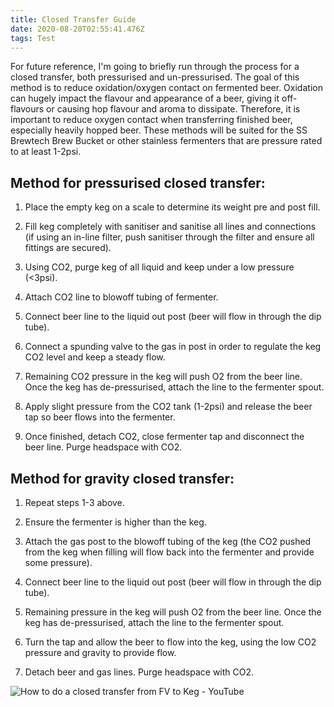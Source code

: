 ```yaml
---
title: Closed Transfer Guide
date: 2020-08-20T02:55:41.476Z
tags: Test
---
```

For future reference, I'm going to briefly run through the process for a closed transfer, both pressurised and un-pressurised. The goal of this method is to reduce oxidation/oxygen contact on fermented beer. Oxidation can hugely impact the flavour and appearance of a beer, giving it off-flavours or causing hop flavour and aroma to dissipate. Therefore, it is important to reduce oxygen contact when transferring finished beer, especially heavily hopped beer. These methods will be suited for the SS Brewtech Brew Bucket or other stainless fermenters that are pressure rated to at least 1-2psi. 

## Method for pressurised closed transfer:

1. Place the empty keg on a scale to determine its weight pre and post fill.

2. Fill keg completely with sanitiser and sanitise all lines and connections (if using an in-line filter, push sanitiser through the filter and ensure all fittings are secured). 

3. Using CO2, purge keg of all liquid and keep under a low pressure (<3psi). 

4. Attach CO2 line to blowoff tubing of fermenter.

5. Connect beer line to the liquid out post (beer will flow in through the dip tube). 

6. Connect a spunding valve to the gas in post in order to regulate the keg CO2 level and keep a steady flow.

7. Remaining CO2 pressure in the keg will push O2 from the beer line. Once the keg has de-pressurised, attach the line to the fermenter spout. 

8. Apply slight pressure from the CO2 tank (1-2psi) and release the beer tap so beer flows into the fermenter.

9. Once finished, detach CO2, close fermenter tap and disconnect the beer line. Purge headspace with CO2. 



## Method for gravity closed transfer:

1. Repeat steps 1-3 above. 

2. Ensure the fermenter is higher than the keg. 

3. Attach the gas post to the blowoff tubing of the keg (the CO2 pushed from the keg when filling will flow back into the fermenter and provide some pressure). 

4. Connect beer line to the liquid out post (beer will flow in through the dip tube). 

5. Remaining pressure in the keg will push O2 from the beer line. Once the keg has de-pressurised, attach the line to the fermenter spout. 

6. Turn the tap and allow the beer to flow into the keg, using the low CO2 pressure and gravity to provide flow.

7. Detach beer and gas lines. Purge headspace with CO2. 

![How to do a closed transfer from FV to Keg - YouTube](https://i.ytimg.com/vi/ovD6-xRUTyI/hqdefault.jpg)